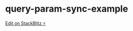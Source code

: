 # query-param-sync-example

[Edit on StackBlitz ⚡️](https://stackblitz.com/edit/query-param-sync-example)